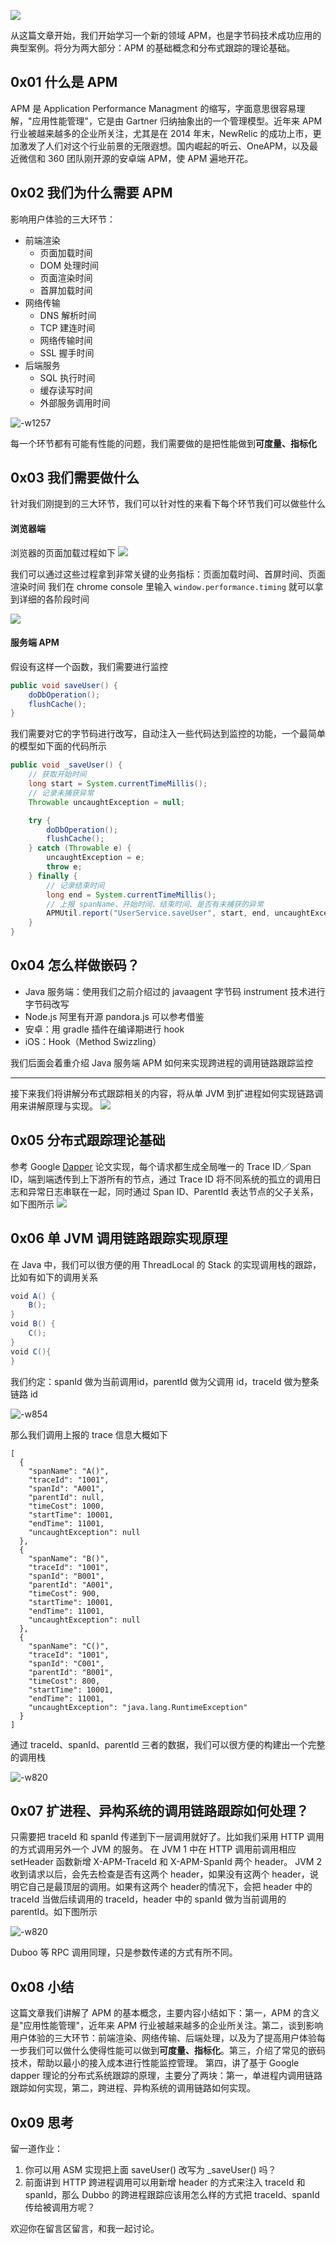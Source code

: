 ![](https://user-gold-cdn.xitu.io/2019/1/18/1685f36a544437db?w=959&h=259&f=jpeg&s=204080)


从这篇文章开始，我们开始学习一个新的领域 APM，也是字节码技术成功应用的典型案例。将分为两大部分：APM 的基础概念和分布式跟踪的理论基础。
## 0x01 什么是 APM
APM 是 Application Performance Managment 的缩写，字面意思很容易理解，"应用性能管理"，它是由 Gartner 归纳抽象出的一个管理模型。近年来 APM 行业被越来越多的企业所关注，尤其是在 2014 年末，NewRelic 的成功上市，更加激发了人们对这个行业前景的无限遐想。国内崛起的听云、OneAPM，以及最近微信和 360 团队刚开源的安卓端 APM，使 APM 遍地开花。

## 0x02 我们为什么需要 APM
影响用户体验的三大环节：
- 前端渲染
    - 页面加载时间
    - DOM 处理时间
    - 页面渲染时间
    - 首屏加载时间
- 网络传输
    - DNS 解析时间
    - TCP 建连时间
    - 网络传输时间
    - SSL 握手时间
- 后端服务
    - SQL 执行时间
    - 缓存读写时间
    - 外部服务调用时间

![-w1257](https://user-gold-cdn.xitu.io/2019/1/9/16832fa3b8b14e38?w=2514&h=324&f=jpeg&s=135740)

每一个环节都有可能有性能的问题，我们需要做的是把性能做到**可度量、指标化**

## 0x03 我们需要做什么
针对我们刚提到的三大环节，我们可以针对性的来看下每个环节我们可以做些什么

#### 浏览器端
浏览器的页面加载过程如下
![](https://user-gold-cdn.xitu.io/2019/1/9/16832fa3b945d99f?w=1020&h=320&f=jpeg&s=83272)

我们可以通过这些过程拿到非常关键的业务指标：页面加载时间、首屏时间、页面渲染时间
我们在 chrome console 里输入 `window.performance.timing` 就可以拿到详细的各阶段时间

![](https://user-gold-cdn.xitu.io/2019/1/9/16832fa3b9dc3cd1?w=714&h=655&f=jpeg&s=130081)

#### 服务端 APM

假设有这样一个函数，我们需要进行监控
```java
public void saveUser() {
    doDbOperation();
    flushCache();
}
```

我们需要对它的字节码进行改写，自动注入一些代码达到监控的功能，一个最简单的模型如下面的代码所示
    
```java
public void _saveUser() {
    // 获取开始时间
    long start = System.currentTimeMillis();
    // 记录未捕获异常
    Throwable uncaughtException = null;

    try {
        doDbOperation();
        flushCache();
    } catch (Throwable e) {
        uncaughtException = e;
        throw e;
    } finally {
        // 记录结束时间
        long end = System.currentTimeMillis();
        // 上报 spanName、开始时间、结束时间、是否有未捕获的异常
        APMUtil.report("UserService.saveUser", start, end, uncaughtException);
    }
}
```

## 0x04 怎么样做嵌码？
- Java 服务端：使用我们之前介绍过的 javaagent 字节码 instrument 技术进行字节码改写
- Node.js 阿里有开源 pandora.js 可以参考借鉴
- 安卓：用 gradle 插件在编译期进行 hook
- iOS：Hook（Method Swizzling）

我们后面会着重介绍 Java 服务端 APM 如何来实现跨进程的调用链路跟踪监控

---

接下来我们将讲解分布式跟踪相关的内容，将从单 JVM 到扩进程如何实现链路调用来讲解原理与实现。
![](https://user-gold-cdn.xitu.io/2019/1/18/1685febe965aa2bb?w=959&h=259&f=jpeg&s=76768)

## 0x05 分布式跟踪理论基础
参考 Google [Dapper](https://ai.google/research/pubs/pub36356) 论文实现，每个请求都生成全局唯一的 Trace ID／Span ID，端到端透传到上下游所有的节点，通过 Trace ID 将不同系统的孤立的调用日志和异常日志串联在一起，同时通过 Span ID、ParentId 表达节点的父子关系，如下图所示
![](https://user-gold-cdn.xitu.io/2019/1/18/1685febea265255d?w=549&h=419&f=jpeg&s=58630)

## 0x06 单 JVM 调用链路跟踪实现原理
在 Java 中，我们可以很方便的用 ThreadLocal 的 Stack 的实现调用栈的跟踪，比如有如下的调用关系
```java
void A() {
    B();
}
void B() {
    C();
}
void C(){
}
```

我们约定：spanId 做为当前调用id，parentId 做为父调用 id，traceId 做为整条链路 id

![-w854](https://user-gold-cdn.xitu.io/2019/1/9/1683350e6107d8b4?w=1708&h=1006&f=jpeg&s=205721)

那么我们调用上报的 trace 信息大概如下
```
[
  {
    "spanName": "A()",
    "traceId": "1001",
    "spanId": "A001",
    "parentId": null,
    "timeCost": 1000,
    "startTime": 10001,
    "endTime": 11001,
    "uncaughtException": null
  },
  {
    "spanName": "B()",
    "traceId": "1001",
    "spanId": "B001",
    "parentId": "A001",
    "timeCost": 900,
    "startTime": 10001,
    "endTime": 11001,
    "uncaughtException": null
  },
  {
    "spanName": "C()",
    "traceId": "1001",
    "spanId": "C001",
    "parentId": "B001",
    "timeCost": 800,
    "startTime": 10001,
    "endTime": 11001,
    "uncaughtException": "java.lang.RuntimeException"
  }
]
```
通过 traceId、spanId、parentId 三者的数据，我们可以很方便的构建出一个完整的调用栈

![-w820](https://user-gold-cdn.xitu.io/2019/1/9/1683350e6183acb5?w=1640&h=324&f=jpeg&s=61796)

## 0x07 扩进程、异构系统的调用链路跟踪如何处理？
只需要把 traceId 和 spanId 传递到下一层调用就好了。比如我们采用 HTTP 调用的方式调用另外一个 JVM 的服务。
在 JVM 1 中在 HTTP 调用前调用相应 setHeader 函数新增 X-APM-TraceId 和 X-APM-SpanId 两个 header。
JVM 2 收到请求以后，会先去检查是否有这两个 header，如果没有这两个 header，说明它自己是最顶层的调用。如果有这两个 header的情况下，会把 header 中的 traceId 当做后续调用的 traceId，header 中的 spanId 做为当前调用的 parentId。如下图所示

![-w820](https://user-gold-cdn.xitu.io/2019/1/9/1683350e6177f604?w=1640&h=656&f=jpeg&s=141709)

Duboo 等 RPC 调用同理，只是参数传递的方式有所不同。

## 0x08 小结
这篇文章我们讲解了 APM 的基本概念，主要内容小结如下：第一，APM 的含义是"应用性能管理"，近年来 APM 行业被越来越多的企业所关注。第二，谈到影响用户体验的三大环节：前端渲染、网络传输、后端处理，以及为了提高用户体验每一步我们可以做什么使得性能可以做到**可度量、指标化**。第三，介绍了常见的嵌码技术，帮助以最小的接入成本进行性能监控管理。
第四，讲了基于 Google dapper 理论的分布式系统跟踪的原理，主要分了两块：第一，单进程内调用链路跟踪如何实现，第二，跨进程、异构系统的调用链路如何实现。
## 0x09 思考
留一道作业：
1. 你可以用 ASM 实现把上面 saveUser() 改写为 _saveUser() 吗？
2. 前面讲到 HTTP 跨进程调用可以用新增 header 的方式来注入 traceId 和 spanId，那么 Dubbo 的跨进程跟踪应该用怎么样的方式把 traceId、spanId 传给被调用方呢？

欢迎你在留言区留言，和我一起讨论。
